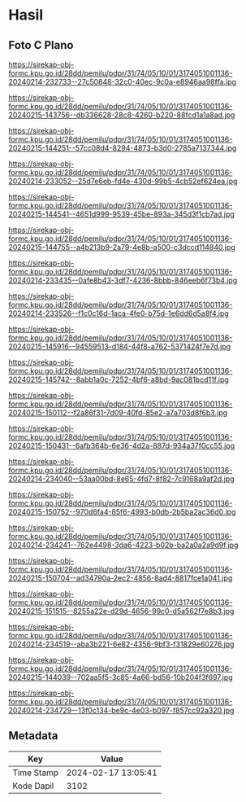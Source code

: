 # Hasil

## Foto C Plano

https://sirekap-obj-formc.kpu.go.id/28dd/pemilu/pdpr/31/74/05/10/01/3174051001136-20240214-232733--27c50848-32c0-40ec-9c0a-e8946aa98ffa.jpg

https://sirekap-obj-formc.kpu.go.id/28dd/pemilu/pdpr/31/74/05/10/01/3174051001136-20240215-143756--db336628-28c8-4260-b220-88fcd1a1a8ad.jpg

https://sirekap-obj-formc.kpu.go.id/28dd/pemilu/pdpr/31/74/05/10/01/3174051001136-20240215-144251--57cc08d4-8294-4873-b3d0-2785a7137344.jpg

https://sirekap-obj-formc.kpu.go.id/28dd/pemilu/pdpr/31/74/05/10/01/3174051001136-20240214-233052--25d7e6eb-fd4e-430d-99b5-4cb52ef624ea.jpg

https://sirekap-obj-formc.kpu.go.id/28dd/pemilu/pdpr/31/74/05/10/01/3174051001136-20240215-144541--4651d999-9539-45be-893a-345d3f1cb7ad.jpg

https://sirekap-obj-formc.kpu.go.id/28dd/pemilu/pdpr/31/74/05/10/01/3174051001136-20240215-144755--a4b213b9-2a79-4e8b-a500-c3dccd114840.jpg

https://sirekap-obj-formc.kpu.go.id/28dd/pemilu/pdpr/31/74/05/10/01/3174051001136-20240214-233435--0afe8b43-3df7-4236-8bbb-846eeb6f73b4.jpg

https://sirekap-obj-formc.kpu.go.id/28dd/pemilu/pdpr/31/74/05/10/01/3174051001136-20240214-233526--f1c0c16d-1aca-4fe0-b75d-1e6dd6d5a8f4.jpg

https://sirekap-obj-formc.kpu.go.id/28dd/pemilu/pdpr/31/74/05/10/01/3174051001136-20240215-145916--94559513-d184-44f8-a762-5371424f7e7d.jpg

https://sirekap-obj-formc.kpu.go.id/28dd/pemilu/pdpr/31/74/05/10/01/3174051001136-20240215-145742--8abb1a0c-7252-4bf6-a8bd-9ac081bcd11f.jpg

https://sirekap-obj-formc.kpu.go.id/28dd/pemilu/pdpr/31/74/05/10/01/3174051001136-20240215-150112--f2a86f31-7d09-40fd-85e2-a7a703d8f6b3.jpg

https://sirekap-obj-formc.kpu.go.id/28dd/pemilu/pdpr/31/74/05/10/01/3174051001136-20240215-150431--6afb364b-6e36-4d2a-887d-934a37f0cc55.jpg

https://sirekap-obj-formc.kpu.go.id/28dd/pemilu/pdpr/31/74/05/10/01/3174051001136-20240214-234040--53aa00bd-8e65-4fd7-8f82-7c9168a9af2d.jpg

https://sirekap-obj-formc.kpu.go.id/28dd/pemilu/pdpr/31/74/05/10/01/3174051001136-20240215-150752--970d6fa4-85f6-4993-b0db-2b5ba2ac36d0.jpg

https://sirekap-obj-formc.kpu.go.id/28dd/pemilu/pdpr/31/74/05/10/01/3174051001136-20240214-234241--762e4498-3da6-4223-b02b-ba2a0a2a9d9f.jpg

https://sirekap-obj-formc.kpu.go.id/28dd/pemilu/pdpr/31/74/05/10/01/3174051001136-20240215-150704--ad34790a-2ec2-4856-8ad4-8817fce1a041.jpg

https://sirekap-obj-formc.kpu.go.id/28dd/pemilu/pdpr/31/74/05/10/01/3174051001136-20240215-151515--8255a22e-d29d-4656-99c0-d5a562f7e8b3.jpg

https://sirekap-obj-formc.kpu.go.id/28dd/pemilu/pdpr/31/74/05/10/01/3174051001136-20240214-234519--aba3b221-6e82-4356-9bf3-f31829e60276.jpg

https://sirekap-obj-formc.kpu.go.id/28dd/pemilu/pdpr/31/74/05/10/01/3174051001136-20240215-144039--702aa5f5-3c85-4a66-bd56-10b204f3f697.jpg

https://sirekap-obj-formc.kpu.go.id/28dd/pemilu/pdpr/31/74/05/10/01/3174051001136-20240214-234729--13f0c134-be9c-4e03-b097-f857cc92a320.jpg


## Metadata

| Key        | Value               |
| ---------- | ------------------- |
| Time Stamp | 2024-02-17 13:05:41 |
| Kode Dapil | 3102                |



